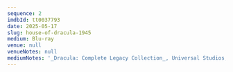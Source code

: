 ```yaml
---
sequence: 2
imdbId: tt0037793
date: 2025-05-17
slug: house-of-dracula-1945
medium: Blu-ray
venue: null
venueNotes: null
mediumNotes: '_Dracula: Complete Legacy Collection_, Universal Studios, 2017'
---
```


